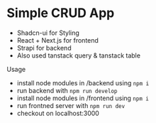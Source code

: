 # Simple CRUD App
- Shadcn-ui for Styling
- React + Next.js for frontend
- Strapi for backend
- Also used tanstack query & tanstack table

Usage
- install node modules in /backend using `npm i`
- run backend with `npm run develop`
- install node modules in /frontend using `npm i`
- run frontned server with `npm run dev`
- checkout on localhost:3000
